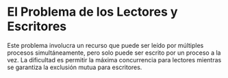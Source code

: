 # El Problema de los Lectores y Escritores

Este problema involucra un recurso que puede ser leído por múltiples procesos simultáneamente, pero solo puede ser escrito por un proceso a la vez. La dificultad es permitir la máxima concurrencia para lectores mientras se garantiza la exclusión mutua para escritores.

